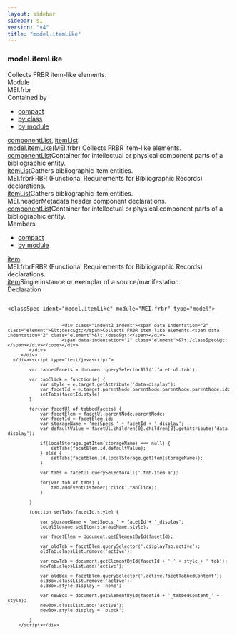 ```yaml
---
layout: sidebar
sidebar: s1
version: "v4"
title: "model.itemLike"
---
```

<div class="specPage">
   <div class="modelClassSpec">
      <h3 id="model.itemLike">model.itemLike</h3>
      <div class="specs">
         <div class="desc">Collects FRBR item-like elements.</div>
         <div class="facet module">
            <div class="label">Module</div>
            <div class="statement text">MEI.frbr</div>
         </div>
         <div class="facet containedBy" id="containedBy">
            <div class="label">Contained by</div>
            <div class="statement classes list">
               <ul class="tab">
                  <li class="tab-item"><a data-display="compact" id="containedBy_compact_tab" href="#containedBy" class="displayTab active">compact</a></li>
                  <li class="tab-item"><a data-display="class" id="containedBy_class_tab" href="#containedBy" class="displayTab">by class</a></li>
                  <li class="tab-item"><a data-display="module" id="containedBy_module_tab" href="#containedBy" class="displayTab">by module</a></li>
               </ul>
               <div id="containedBy_tabbedContent_compact" class="facetTabbedContent compact active"><span class="ident element" title="Container for intellectual or physical component parts of a bibliographic entity."><a class="link_odd_elementSpec" href="{{ site.baseurl }}/{{ page.version }}/elements/componentlist.html">componentList</a></span>, <span class="ident element" title="Gathers bibliographic item entities."><a class="link_odd_elementSpec" href="{{ site.baseurl }}/{{ page.version }}/elements/itemlist.html">itemList</a></span></div>
               <div id="containedBy_tabbedContent_class" class="facetTabbedContent class">
                  <div class="classBox" title="model.itemLike">
                     <div class="classHeading"><label class="classLabel"><a class="classLink" href="{{ site.baseurl }}/{{ page.version }}/model-classes/model.itemlike.html">model.itemLike</a></label><span class="classDesc">(MEI.frbr) Collects FRBR item-like elements.</span></div>
                     <div class="classContent">
                        <div class="elementDef def"><span class="ident element" title="Container for intellectual or physical component parts of a bibliographic entity."><a class="link_odd_elementSpec" href="{{ site.baseurl }}/{{ page.version }}/elements/componentlist.html">componentList</a></span><span class="elementDesc desc">Container for intellectual or physical component parts of a bibliographic entity.</span></div>
                        <div class="elementDef def"><span class="ident element" title="Gathers bibliographic item entities."><a class="link_odd_elementSpec" href="{{ site.baseurl }}/{{ page.version }}/elements/itemlist.html">itemList</a></span><span class="elementDesc desc">Gathers bibliographic item entities.</span></div>
                     </div>
                  </div>
               </div>
               <div id="containedBy_tabbedContent_module" class="facetTabbedContent module">
                  <div class="classBox" title="MEI.frbr">
                     <div class="classHeading"><label class="classLabel">MEI.frbr</label><span class="classDesc">FRBR (Functional Requirements for Bibliographic Records) declarations.</span></div>
                     <div class="classContent">
                        <div class="elementRef"><a class="link_odd_elementSpec" href="{{ site.baseurl }}/{{ page.version }}/elements/itemlist.html">itemList</a><span class="elementDesc">Gathers bibliographic item entities.</span></div>
                     </div>
                  </div>
                  <div class="classBox" title="MEI.header">
                     <div class="classHeading"><label class="classLabel">MEI.header</label><span class="classDesc">Metadata header component declarations.</span></div>
                     <div class="classContent">
                        <div class="elementRef"><a class="link_odd_elementSpec" href="{{ site.baseurl }}/{{ page.version }}/elements/componentlist.html">componentList</a><span class="elementDesc">Container for intellectual or physical component parts of a bibliographic entity.</span></div>
                     </div>
                  </div>
               </div>
            </div>
         </div>
         <div class="facet members" id="members">
            <div class="label">Members</div>
            <div class="statement classes list">
               <ul class="tab">
                  <li class="tab-item"><a data-display="compact" id="members_compact_tab" href="#members" class="displayTab active">compact</a></li>
                  <li class="tab-item"><a data-display="module" id="members_module_tab" href="#members" class="displayTab">by module</a></li>
               </ul>
               <div id="members_tabbedContent_compact" class="facetTabbedContent compact active"><span class="ident element" title="Single instance or exemplar of a source/manifestation."><a class="link_odd_elementSpec" href="{{ site.baseurl }}/{{ page.version }}/elements/item.html">item</a></span></div>
               <div id="members_tabbedContent_module" class="facetTabbedContent module">
                  <div class="classBox" title="MEI.frbr">
                     <div class="classHeading"><label class="classLabel">MEI.frbr</label><span class="classDesc">FRBR (Functional Requirements for Bibliographic Records) declarations.</span></div>
                     <div class="classContent">
                        <div class="elementRef"><a class="link_odd_elementSpec" href="{{ site.baseurl }}/{{ page.version }}/elements/item.html">item</a><span class="elementDesc">Single instance or exemplar of a source/manifestation.</span></div>
                     </div>
                  </div>
               </div>
            </div>
         </div>
         <div class="facet declaration">
            <div class="label">Declaration</div>
            <div class="statement declaration">
               <div class="code" xml:space="preserve" data-lang="ODD"><code>
                     <div class="indent1 indent"><span data-indentation="1" class="element">&lt;classSpec <span class="attribute">ident=</span><span class="attributevalue">"model.itemLike"</span> <span class="attribute">module=</span><span class="attributevalue">"MEI.frbr"</span> <span class="attribute">type=</span><span class="attributevalue">"model"</span>&gt;</span>
                        
                        <div class="indent2 indent"><span data-indentation="2" class="element">&lt;desc&gt;</span>Collects FRBR item-like elements.<span data-indentation="2" class="element">&lt;/desc&gt;</span></div>
                        <span data-indentation="1" class="element">&lt;/classSpec&gt;</span></div></code></div>
            </div>
         </div>
      </div><script type="text/javascript">
            
            var tabbedFacets = document.querySelectorAll('.facet ul.tab');
            
            var tabClick = function(e) {
                var style = e.target.getAttribute('data-display');
                var facetId = e.target.parentNode.parentNode.parentNode.parentNode.id;
                setTabs(facetId,style)
            }
            
            for(var facetUl of tabbedFacets) {
                var facetElem = facetUl.parentNode.parentNode;
                var facetId = facetElem.id;
                var storageName = 'meiSpecs_' + facetId + '_display';
                var defaultValue = facetUl.children[0].children[0].getAttribute('data-display');
                
                if(localStorage.getItem(storageName) === null) {
                    setTabs(facetElem.id,defaultValue);
                } else {
                    setTabs(facetElem.id,localStorage.getItem(storageName));
                }
                
                var tabs = facetUl.querySelectorAll('.tab-item a');
                
                for(var tab of tabs) {
                    tab.addEventListener('click',tabClick);
                }
                
            }
            
            function setTabs(facetId,style) {
                
                var storageName = 'meiSpecs_' + facetId + '_display';
                localStorage.setItem(storageName,style);
                
                var facetElem = document.getElementById(facetId);
                
                var oldTab = facetElem.querySelector('.displayTab.active');
                oldTab.classList.remove('active');
                
                var newTab = document.getElementById(facetId + '_' + style + '_tab');
                newTab.classList.add('active');
                
                var oldBox = facetElem.querySelector('.active.facetTabbedContent');
                oldBox.classList.remove('active');
                oldBox.style.display = 'none';
                
                var newBox = document.getElementById(facetId + '_tabbedContent_' + style);
                newBox.classList.add('active');
                newBox.style.display = 'block';
                
            }
        </script></div>
</div>